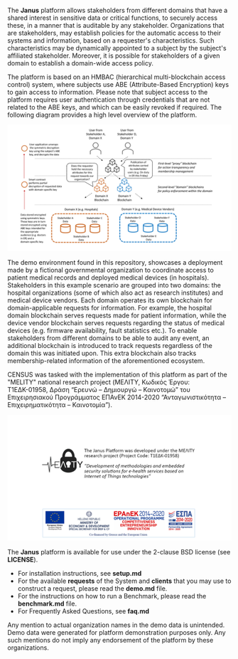 The **Janus** platform allows stakeholders from different domains
that have a shared interest in sensitive data or critical functions,
to securely access these, in a manner that is auditable by any
stakeholder. Organizations that are stakeholders, may establish
policies for the automatic access to their systems and information, based on
a requester's characteristics. Such characteristics may be dynamically
appointed to a subject by the subject's affiliated stakeholder.
Moreover, it is possible for stakeholders of a given domain to establish
a domain-wide access policy.

The platform is based on an HMBAC (hierarchical multi-blockchain access control) system, where subjects
use ABE (Attribute-Based Encryption) keys to gain access to information. Please note that subject access to the platform
requires user authentication through credentials that are not related
to the ABE keys, and which can be easily revoked if required. The following
diagram provides a high level overview of the platform.

![HMBAC_DIAGRAM](docs/images/hmbac-drawing.png "Janus HMBAC Diagram")

The demo environment found in this repository, showcases
a deployment made by a fictional governmental
organization to coordinate access to patient medical records and deployed
medical devices (in hospitals). Stakeholders in this example scenario are grouped into
two domains: the hospital organizations (some of which also act as
research institutes) and medical device vendors. Each domain operates
its own blockchain for domain-applicable requests for information. For
example, the hospital domain blockchain serves requests made for
patient information, while the device vendor blockchain serves requests
regarding the status of medical devices (e.g. firmware availability, fault statistics etc.).
To enable stakeholders from different domains to be able to audit any event,
an additional blockchain is introduced to track requests regardless
of the domain this was initiated upon. This extra blockchain also tracks
membership-related information of the aforementioned ecosystem.

CENSUS was tasked with the implementation of this
platform as part of the "MELITY" national research project (ΜΕΛΙΤΥ,
Κωδικός Έργου: Τ1ΕΔΚ-01958, Δράση “Ερευνώ – Δημιουργώ – Καινοτομώ”
του Επιχειρησιακού Προγράμματος ΕΠΑνΕΚ 2014-2020
“Ανταγωνιστικότητα – Επιχειρηματικότητα – Καινοτομία”).

![MELITY LOGO](docs/images/melity-logo-with-text.png?raw=true "MELITY Logo")

The **Janus** platform is available for use under the 2-clause BSD license (see **LICENSE**).

- For installation instructions, see **setup.md**
- For the available **requests** of the System and **clients** that you may use to construct a request, please read the **demo.md** file.
- For the instructions on how to run a Benchmark, please read the **benchmark.md** file.
- For Frequently Asked Questions, see **faq.md**

Any mention to actual organization names in the demo data is unintended. Demo data were generated for platform demonstration purposes only. Any such mentions do not imply any endorsement of the platform by these organizations.
